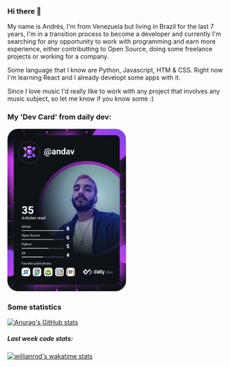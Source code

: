### Hi there 👋

<!--
**andavgc/andavgc** is a ✨ _special_ ✨ repository because its `README.md` (this file) appears on your GitHub profile.

Here are some ideas to get you started:

- 🔭 I’m currently working on ...
- 🌱 I’m currently learning ...
- 👯 I’m looking to collaborate on ...
- 🤔 I’m looking for help with ...
- 💬 Ask me about ...
- 📫 How to reach me: ...
- 😄 Pronouns: ...
- ⚡ Fun fact: ...
-->

My name is Andrés, I'm from Venezuela but living in Brazil for the last 7 years, I'm in a transition process to become a developer and currently I'm searching for any opportunity to work with programming and earn more experience, either contributting to Open Source, doing some freelance projects or working for a company. 

Some language that I know are Python, Javascript, HTM & CSS. Right now I'm learning React and I already developt some apps with it.

Since I love music I'd really like to work with any project that involves any music subject, so let me know if you know some :)

### My 'Dev Card' from daily dev:
<!-- DevCard -->
<a href="https://app.daily.dev/andav"><img src="https://github.com/andavgc/andavgc/blob/main/devcard.svg" width="270" alt="Andrés' Dev Card"/></a>

### Some statistics
<!-- Top Languages
[![Top Langs](https://github-reade-stats.vercel.app/api/top-langs/?username=andavgc&hide_progress=true)](https://github.com/anuraghazra/github-readme-stats) -->

<!-- Stats Card -->
[![Anurag's GitHub stats](https://github-readme-stats.vercel.app/api?username=andavgc&count_private=true&theme=tokyonight&show_icons=true&hide=stars)](https://github.com/anuraghazra/github-readme-stats)    


<!--Wakatime Card -->
##### Last week code stats:
[![willianrod's wakatime stats](https://github-readme-stats.vercel.app/api/wakatime?username=andavgc&hide_progress=false&layout=compact&langs_count=6)](https://github.com/anuraghazra/github-readme-stats)


